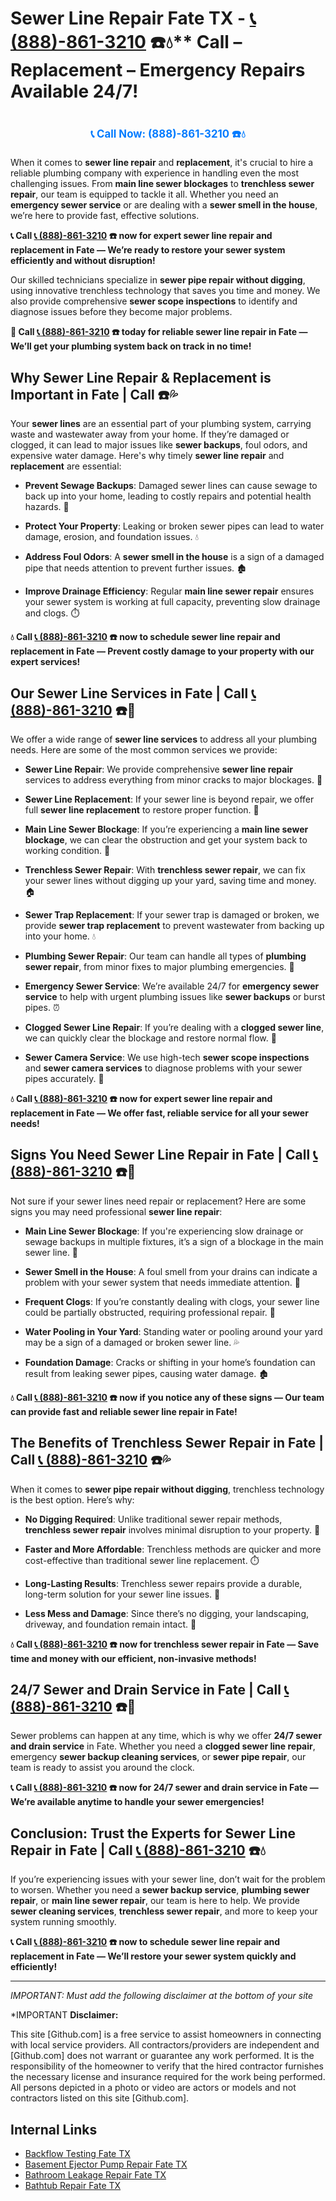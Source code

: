 # Sewer Line Repair Fate TX - [📞 (888)-861-3210](https://plumbing-texas-3210.netlify.app) ☎️💧** Call – Replacement – Emergency Repairs Available 24/7!
# 

<p align="center" style="font-size: 1.2em; font-weight: bold; margin: 20px 0;">
  <a href="https://plumbing-texas-3210.netlify.app" target="_blank" style="color: #007BFF; text-decoration: none;">📞 Call Now: (888)-861-3210 ☎️💧</a>
</p>

When it comes to **sewer line repair** and **replacement**, it's crucial to hire a reliable plumbing company with experience in handling even the most challenging issues. From **main line sewer blockages** to **trenchless sewer repair**, our team is equipped to tackle it all. Whether you need an **emergency sewer service** or are dealing with a **sewer smell in the house**, we’re here to provide fast, effective solutions.

**📞 Call [📞 (888)-861-3210](https://plumbing-texas-3210.netlify.app) ☎️ now for expert sewer line repair and replacement in Fate — We’re ready to restore your sewer system efficiently and without disruption!**

Our skilled technicians specialize in **sewer pipe repair without digging**, using innovative trenchless technology that saves you time and money. We also provide comprehensive **sewer scope inspections** to identify and diagnose issues before they become major problems.

**🚨 Call [📞 (888)-861-3210](https://plumbing-texas-3210.netlify.app) ☎️ today for reliable sewer line repair in Fate — We’ll get your plumbing system back on track in no time!**

## **Why Sewer Line Repair & Replacement is Important in Fate | Call  ☎️💦**

Your **sewer lines** are an essential part of your plumbing system, carrying waste and wastewater away from your home. If they’re damaged or clogged, it can lead to major issues like **sewer backups**, foul odors, and expensive water damage. Here's why timely **sewer line repair** and **replacement** are essential:

- **Prevent Sewage Backups**: Damaged sewer lines can cause sewage to back up into your home, leading to costly repairs and potential health hazards. 🚽

- **Protect Your Property**: Leaking or broken sewer pipes can lead to water damage, erosion, and foundation issues. 💧

- **Address Foul Odors**: A **sewer smell in the house** is a sign of a damaged pipe that needs attention to prevent further issues. 🏚️

- **Improve Drainage Efficiency**: Regular **main line sewer repair** ensures your sewer system is working at full capacity, preventing slow drainage and clogs. ⏱️

**💧 Call [📞 (888)-861-3210](https://plumbing-texas-3210.netlify.app) ☎️ now to schedule sewer line repair and replacement in Fate — Prevent costly damage to your property with our expert services!**

## **Our Sewer Line Services in Fate | Call [📞 (888)-861-3210](https://plumbing-texas-3210.netlify.app) ☎️🔧**

We offer a wide range of **sewer line services** to address all your plumbing needs. Here are some of the most common services we provide:

- **Sewer Line Repair**: We provide comprehensive **sewer line repair** services to address everything from minor cracks to major blockages. 🔧

- **Sewer Line Replacement**: If your sewer line is beyond repair, we offer full **sewer line replacement** to restore proper function. 💪

- **Main Line Sewer Blockage**: If you’re experiencing a **main line sewer blockage**, we can clear the obstruction and get your system back to working condition. 🚿

- **Trenchless Sewer Repair**: With **trenchless sewer repair**, we can fix your sewer lines without digging up your yard, saving time and money. 🏠

- **Sewer Trap Replacement**: If your sewer trap is damaged or broken, we provide **sewer trap replacement** to prevent wastewater from backing up into your home. 💧

- **Plumbing Sewer Repair**: Our team can handle all types of **plumbing sewer repair**, from minor fixes to major plumbing emergencies. 🚽

- **Emergency Sewer Service**: We’re available 24/7 for **emergency sewer service** to help with urgent plumbing issues like **sewer backups** or burst pipes. ⏰

- **Clogged Sewer Line Repair**: If you’re dealing with a **clogged sewer line**, we can quickly clear the blockage and restore normal flow. 🚿

- **Sewer Camera Service**: We use high-tech **sewer scope inspections** and **sewer camera services** to diagnose problems with your sewer pipes accurately. 🎥

**💧 Call [📞 (888)-861-3210](https://plumbing-texas-3210.netlify.app) ☎️ now for expert sewer line repair and replacement in Fate — We offer fast, reliable service for all your sewer needs!**

## **Signs You Need Sewer Line Repair in Fate | Call [📞 (888)-861-3210](https://plumbing-texas-3210.netlify.app) ☎️🚨**

Not sure if your sewer lines need repair or replacement? Here are some signs you may need professional **sewer line repair**:

- **Main Line Sewer Blockage**: If you're experiencing slow drainage or sewage backups in multiple fixtures, it’s a sign of a blockage in the main sewer line. 🚿

- **Sewer Smell in the House**: A foul smell from your drains can indicate a problem with your sewer system that needs immediate attention. 💩

- **Frequent Clogs**: If you’re constantly dealing with clogs, your sewer line could be partially obstructed, requiring professional repair. 🔧

- **Water Pooling in Your Yard**: Standing water or pooling around your yard may be a sign of a damaged or broken sewer line. 💦

- **Foundation Damage**: Cracks or shifting in your home’s foundation can result from leaking sewer pipes, causing water damage. 🏚️

**💧 Call [📞 (888)-861-3210](https://plumbing-texas-3210.netlify.app) ☎️ now if you notice any of these signs — Our team can provide fast and reliable sewer line repair in Fate!**

## **The Benefits of Trenchless Sewer Repair in Fate | Call [📞 (888)-861-3210](https://plumbing-texas-3210.netlify.app) ☎️💦**

When it comes to **sewer pipe repair without digging**, trenchless technology is the best option. Here’s why:

- **No Digging Required**: Unlike traditional sewer repair methods, **trenchless sewer repair** involves minimal disruption to your property. 🏡

- **Faster and More Affordable**: Trenchless methods are quicker and more cost-effective than traditional sewer line replacement. ⏱️

- **Long-Lasting Results**: Trenchless sewer repairs provide a durable, long-term solution for your sewer line issues. 💪

- **Less Mess and Damage**: Since there’s no digging, your landscaping, driveway, and foundation remain intact. 🌳

**💧 Call [📞 (888)-861-3210](https://plumbing-texas-3210.netlify.app) ☎️ now for trenchless sewer repair in Fate — Save time and money with our efficient, non-invasive methods!**

## **24/7 Sewer and Drain Service in Fate | Call [📞 (888)-861-3210](https://plumbing-texas-3210.netlify.app) ☎️🚨**

Sewer problems can happen at any time, which is why we offer **24/7 sewer and drain service** in Fate. Whether you need a **clogged sewer line repair**, emergency **sewer backup cleaning services**, or **sewer pipe repair**, our team is ready to assist you around the clock.

**📞 Call [📞 (888)-861-3210](https://plumbing-texas-3210.netlify.app) ☎️ now for 24/7 sewer and drain service in Fate — We’re available anytime to handle your sewer emergencies!**

## **Conclusion: Trust the Experts for Sewer Line Repair in Fate | Call [📞 (888)-861-3210](https://plumbing-texas-3210.netlify.app) ☎️💧**

If you’re experiencing issues with your sewer line, don’t wait for the problem to worsen. Whether you need a **sewer backup service**, **plumbing sewer repair**, or **main line sewer repair**, our team is here to help. We provide **sewer cleaning services**, **trenchless sewer repair**, and more to keep your system running smoothly.

**📞 Call [📞 (888)-861-3210](https://plumbing-texas-3210.netlify.app) ☎️ now to schedule sewer line repair and replacement in Fate — We’ll restore your sewer system quickly and efficiently!**



---

*IMPORTANT: Must add the following disclaimer at the bottom of your site*



*IMPORTANT **Disclaimer:**

This site [Github.com] is a free service to assist homeowners in connecting with local service providers. All contractors/providers are independent and [Github.com] does not warrant or guarantee any work performed. It is the responsibility of the homeowner to verify that the hired contractor furnishes the necessary license and insurance required for the work being performed. All persons depicted in a photo or video are actors or models and not contractors listed on this site [Github.com].


## Internal Links
- [Backflow Testing Fate TX](https://github.com/allyoucaneatsushiin/plumbing-texas/blob/main/Backflow-Testing-Fate-TX-888-861-3210-Prevention-Same-Day-Service-Available-24-7.md)
- [Basement Ejector Pump Repair Fate TX](https://github.com/allyoucaneatsushiin/plumbing-texas/blob/main/Basement-Ejector-Pump-Repair-Fate-TX-888-861-3210-Same-Day-Service-for-Urgent-Repairs-24-7.md)
- [Bathroom Leakage Repair Fate TX](https://github.com/allyoucaneatsushiin/plumbing-texas/blob/main/Bathroom-Leakage-Repair-Fate-TX-888-861-3210-Fix-Leaks-Fast-Avoid-Damage-24-7.md)
- [Bathtub Repair Fate TX](https://github.com/allyoucaneatsushiin/plumbing-texas/blob/main/Bathtub-Repair-Fate-TX-888-861-3210-Replacement-Same-Day-Service-to-Restore-Your-Tub-24-7.md)
